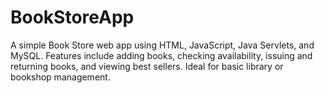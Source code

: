 # BookStoreApp
A simple Book Store web app using HTML, JavaScript, Java Servlets, and MySQL. Features include adding books, checking availability, issuing and returning books, and viewing best sellers. Ideal for basic library or bookshop management.
